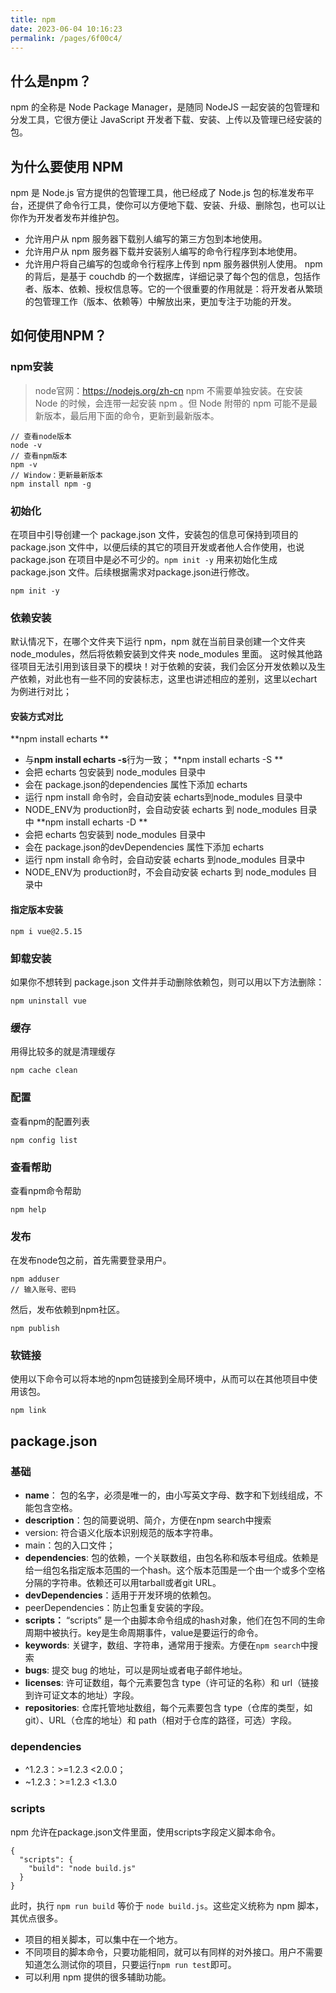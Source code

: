 ```yaml
---
title: npm
date: 2023-06-04 10:16:23
permalink: /pages/6f00c4/
---
```


## 什么是npm？
npm 的全称是 Node Package Manager，是随同 NodeJS 一起安装的包管理和分发工具，它很方便让 JavaScript 开发者下载、安装、上传以及管理已经安装的包。
## 为什么要使用 NPM
npm 是 Node.js 官方提供的包管理工具，他已经成了 Node.js 包的标准发布平台，还提供了命令行工具，使你可以方便地下载、安装、升级、删除包，也可以让你作为开发者发布并维护包。
- 允许用户从 npm 服务器下载别人编写的第三方包到本地使用。
- 允许用户从 npm 服务器下载并安装别人编写的命令行程序到本地使用。
- 允许用户将自己编写的包或命令行程序上传到 npm 服务器供别人使用。
 npm 的背后，是基于 couchdb 的一个数据库，详细记录了每个包的信息，包括作者、版本、依赖、授权信息等。它的一个很重要的作用就是：将开发者从繁琐的包管理工作（版本、依赖等）中解放出来，更加专注于功能的开发。
## 如何使用NPM？
### npm安装
>node官网：https://nodejs.org/zh-cn
npm 不需要单独安装。在安装 Node 的时候，会连带一起安装 npm 。但 Node 附带的 npm 可能不是最新版本，最后用下面的命令，更新到最新版本。
```
// 查看node版本
node -v
// 查看npm版本
npm -v   
// Window：更新最新版本
npm install npm -g
```
### 初始化
在项目中引导创建一个 package.json 文件，安装包的信息可保持到项目的 package.json 文件中，以便后续的其它的项目开发或者他人合作使用，也说 package.json 在项目中是必不可少的。`npm init -y` 用来初始化生成 package.json 文件。后续根据需求对package.json进行修改。
```
npm init -y
```
### 依赖安装
默认情况下，在哪个文件夹下运行 npm，npm 就在当前目录创建一个文件夹 node_modules，然后将依赖安装到文件夹 node_modules 里面。 这时候其他路径项目无法引用到该目录下的模块！对于依赖的安装，我们会区分开发依赖以及生产依赖，对此也有一些不同的安装标志，这里也讲述相应的差别，这里以echart为例进行对比；
#### 安装方式对比
**npm install echarts **
* 与**npm install echarts -s**行为一致；
**npm install echarts -S **
* 会把 echarts 包安装到 node_modules 目录中
* 会在 package.json的dependencies 属性下添加 echarts
* 运行 npm install 命令时，会自动安装 echarts到node_modules 目录中
* NODE_ENV为 production时，会自动安装 echarts 到 node_modules 目录中
**npm install echarts -D **
* 会把 echarts 包安装到 node_modules 目录中
* 会在 package.json的devDependencies 属性下添加 echarts
* 运行 npm install 命令时，会自动安装 echarts 到node_modules 目录中
* NODE_ENV为 production时，不会自动安装 echarts 到 node_modules 目录中
#### 指定版本安装
```
npm i vue@2.5.15
```
### 卸载安装
如果你不想转到 package.json 文件并手动删除依赖包，则可以用以下方法删除：
````
npm uninstall vue
````
### 缓存
用得比较多的就是清理缓存
```
npm cache clean
```
### 配置
查看npm的配置列表
```
npm config list
```
### 查看帮助
查看npm命令帮助
```
npm help
```
### 发布
在发布node包之前，首先需要登录用户。
```
npm adduser
// 输入账号、密码
```
然后，发布依赖到npm社区。
```
npm publish
```
### 软链接
使用以下命令可以将本地的npm包链接到全局环境中，从而可以在其他项目中使用该包。
```
npm link
```
## package.json
### 基础
- **name**： 包的名字，必须是唯一的，由小写英文字母、数字和下划线组成，不能包含空格。
- **description**：包的简要说明、简介，方便在npm search中搜索
- version: 符合语义化版本识别规范的版本字符串。
- main：包的入口文件；
- **dependencies**: 包的依赖，一个关联数组，由包名称和版本号组成。依赖是给一组包名指定版本范围的一个hash。这个版本范围是一个由一个或多个空格分隔的字符串。依赖还可以用tarball或者git URL。
- **devDependencies**：适用于开发环境的依赖包。
-  peerDependencies：防止包重复安装的字段。
- **scripts：** “scripts” 是一个由脚本命令组成的hash对象，他们在包不同的生命周期中被执行。key是生命周期事件，value是要运行的命令。
- **keywords**: 关键字，数组、字符串，通常用于搜索。方便在`npm search`中搜索
- **bugs**: 提交 bug 的地址，可以是网址或者电子邮件地址。
- **licenses**: 许可证数组，每个元素要包含 type（许可证的名称）和 url（链接到许可证文本的地址）字段。
- **repositories**: 仓库托管地址数组，每个元素要包含 type（仓库的类型，如 git）、URL（仓库的地址）和 path（相对于仓库的路径，可选）字段。
### dependencies
* ^1.2.3：\>=1.2.3 <2.0.0；
* ~1.2.3：>=1.2.3 <1.3.0
### scripts
npm 允许在package.json文件里面，使用scripts字段定义脚本命令。
```
{
  "scripts": {
    "build": "node build.js"
  }
}
```
此时，执行 `npm run build`  等价于 `node build.js`。这些定义统称为 npm 脚本，其优点很多。
- 项目的相关脚本，可以集中在一个地方。
- 不同项目的脚本命令，只要功能相同，就可以有同样的对外接口。用户不需要知道怎么测试你的项目，只要运行`npm run test`即可。
- 可以利用 npm 提供的很多辅助功能。
